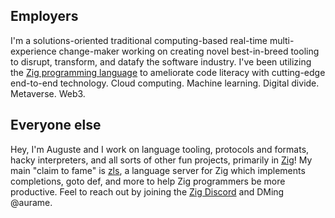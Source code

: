## Employers

I'm a solutions-oriented traditional computing-based real-time multi-experience change-maker working on creating novel best-in-breed tooling to disrupt, transform, and datafy the software industry. I've been utilizing the [Zig programming language](https://ziglang.org/) to ameliorate code literacy with cutting-edge end-to-end technology. Cloud computing. Machine learning. Digital divide. Metaverse. Web3.

## Everyone else

Hey, I'm Auguste and I work on language tooling, protocols and formats, hacky interpreters, and all sorts of other fun projects, primarily in [Zig](https://ziglang.org/)! My main "claim to fame" is [zls](https://github.com/zigtools/zls), a language server for Zig which implements completions, goto def, and more to help Zig programmers be more productive. Feel to reach out by joining the [Zig Discord](https://discord.gg/zig) and DMing \@aurame.
